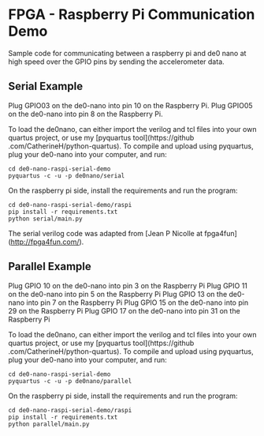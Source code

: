 # FPGA - Raspberry Pi Communication Demo
Sample code for communicating between a raspberry pi and de0 nano at high speed over the GPIO pins by sending the accelerometer data.

## Serial Example

Plug GPIO03 on the de0-nano into pin 10 on the Raspberry Pi.
Plug GPIO05 on the de0-nano into pin 8 on the Raspberry Pi.

To load the de0nano, can either import the verilog and tcl files into your own
quartus project, or use my [pyquartus tool](https://github
.com/CatherineH/python-quartus). To compile and upload using pyquartus, plug
 your de0-nano into your computer, and run:

```
cd de0-nano-raspi-serial-demo
pyquartus -c -u -p de0nano/serial
```

On the raspberry pi side, install the requirements and run the program:

```
cd de0-nano-raspi-serial-demo/raspi
pip install -r requirements.txt
python serial/main.py
```

The serial verilog code was adapted from [Jean P Nicolle at fpga4fun]
(http://fpga4fun.com/).

## Parallel Example

Plug GPIO 10 on the de0-nano into pin 3 on the Raspberry Pi
Plug GPIO 11 on the de0-nano into pin 5 on the Raspberry Pi
Plug GPIO 13 on the de0-nano into pin 7 on the Raspberry Pi
Plug GPIO 15 on the de0-nano into pin 29 on the Raspberry Pi
Plug GPIO 17 on the de0-nano into pin 31 on the Raspberry Pi

To load the de0nano, can either import the verilog and tcl files into your own
quartus project, or use my [pyquartus tool](https://github
.com/CatherineH/python-quartus). To compile and upload using pyquartus, plug
 your de0-nano into your computer, and run:

```
cd de0-nano-raspi-serial-demo
pyquartus -c -u -p de0nano/parallel
```

On the raspberry pi side, install the requirements and run the program:

```
cd de0-nano-raspi-serial-demo/raspi
pip install -r requirements.txt
python parallel/main.py
```



